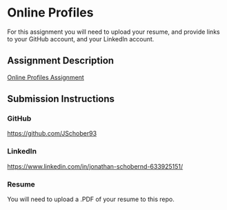 # Online Profiles
For this assignment you will need to upload your resume, and provide links to your GitHub account, and your LinkedIn account.

## Assignment Description
[Online Profiles Assignment](https://education.launchcode.org/liftoff/assignments/online-profiles/)

## Submission Instructions

### GitHub
https://github.com/JSchober93

### LinkedIn
https://www.linkedin.com/in/jonathan-schobernd-633925151/

### Resume
You will need to upload a .PDF of your resume to this repo.
